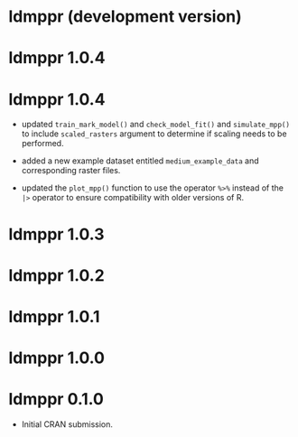 # ldmppr (development version)

# ldmppr 1.0.4

# ldmppr 1.0.4

* updated `train_mark_model()` and  `check_model_fit()` and `simulate_mpp()` to include `scaled_rasters` argument to determine if scaling needs to be performed.

* added a new example dataset entitled `medium_example_data` and corresponding raster files.

* updated the `plot_mpp()` function to use the operator `%>%` instead of the `|>` operator to ensure compatibility with older versions of R.

# ldmppr 1.0.3

# ldmppr 1.0.2

# ldmppr 1.0.1

# ldmppr 1.0.0

# ldmppr 0.1.0

* Initial CRAN submission.
